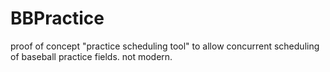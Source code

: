 # BBPractice
proof of concept "practice scheduling tool" to allow concurrent scheduling of baseball practice fields. not modern.
